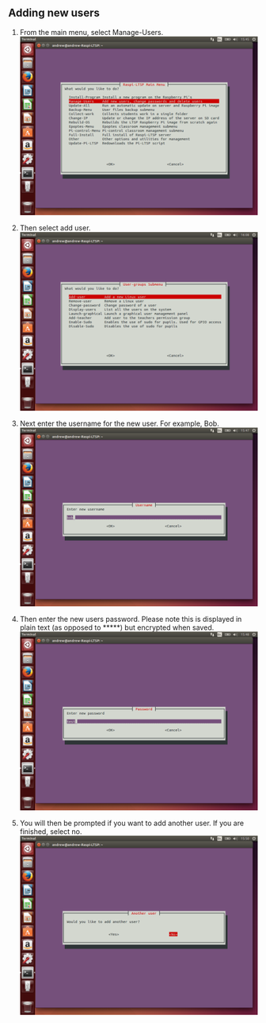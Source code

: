 Adding new users
----

1.  From the main menu, select Manage-Users.
    ![](../images/image41.png)

2.  Then select add user. ![](../images/image42.png)

3.  Next enter the username for the new user. For example, Bob.
    ![](../images/image43.png)

4.  Then enter the new users password. Please note this is displayed in
    plain text (as opposed to \*\*\*\*\*) but encrypted when saved.
    ![](../images/image44.png)

5.  You will then be prompted if you want to add another user. If you
    are finished, select no. ![](../images/image45.png)
